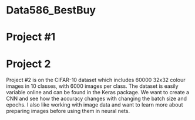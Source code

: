 # Data586_BestBuy

# Project #1


# Project 2
Project #2 is on the CIFAR-10 dataset which includes 60000 32x32 colour images in 10 classes, with 6000 images per class. The dataset is easily variable online and can be found in the Keras package. We want to create a CNN and see how the accuracy changes with changing the batch size and epochs. I also like working with image data and want to learn more about preparing images before using them in neural nets. 
